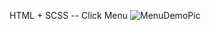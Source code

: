 HTML + SCSS -- Click Menu
![MenuDemoPic](https://github.com/AmarjitSinghCodeHub/CssMenuExample/assets/26737318/bac3f342-1fa5-48c5-ba61-30e6f65deb8d)
